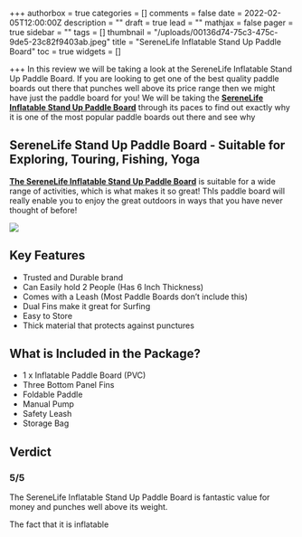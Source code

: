 +++
authorbox = true
categories = []
comments = false
date = 2022-02-05T12:00:00Z
description = ""
draft = true
lead = ""
mathjax = false
pager = true
sidebar = ""
tags = []
thumbnail = "/uploads/00136d74-75c3-475c-9de5-23c82f9403ab.jpeg"
title = "SereneLife Inflatable Stand Up Paddle Board"
toc = true
widgets = []

+++
In this review we will be taking a look at the SereneLife Inflatable Stand Up Paddle Board.  If you are looking to get one of the best quality paddle boards out there that punches well above its price range then we might have just the paddle board for you!  We will be taking the [**SereneLife Inflatable Stand Up Paddle Board**](#) through its paces to find out exactly why it is one of the most popular paddle boards out there and see why 

## SereneLife Stand Up Paddle Board - Suitable for Exploring, Touring, Fishing, Yoga

[**The SereneLife Inflatable Stand Up Paddle Board**](#) is suitable for a wide range of activities, which is what makes it so great!  ThIs paddle board will really enable you to enjoy the great outdoors in ways that you have never thought of before!

![](/uploads/1bcf847d-896b-456d-8c8d-70151741c862.jpeg)

## Key Features

* Trusted and Durable brand
* Can Easily hold 2 People (Has 6 Inch Thickness)
* Comes with a Leash (Most Paddle Boards don’t include this)
* Dual Fins make it great for Surfing
* Easy to Store
* Thick material that protects against punctures

## What is Included in the Package?

* 1 x Inflatable Paddle Board (PVC)
* Three Bottom Panel Fins
* Foldable Paddle
* Manual Pump
* Safety Leash
* Storage Bag

## Verdict

### 5/5

The SereneLife Inflatable Stand Up Paddle Board is fantastic value for money and punches well above its weight. 

The fact that it is inflatable 